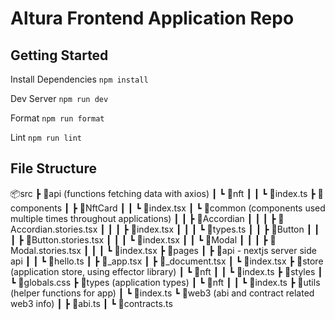 # Altura Frontend Application Repo

## Getting Started

Install Dependencies
`npm install`

Dev Server
`npm run dev`

Format
`npm run format`

Lint
`npm run lint`

## File Structure

📦src
┣ 📂api (functions fetching data with axios)
┃ ┗ 📂nft
┃ ┃ ┗ 📜index.ts
┣ 📂components
┃ ┣ 📂NftCard
┃ ┃ ┗ 📜index.tsx
┃ ┗ 📂common (components used multiple times throughout applications)
┃ ┃ ┣ 📂Accordian
┃ ┃ ┃ ┣ 📜Accordian.stories.tsx
┃ ┃ ┃ ┣ 📜index.tsx
┃ ┃ ┃ ┗ 📜types.ts
┃ ┃ ┣ 📂Button
┃ ┃ ┃ ┣ 📜Button.stories.tsx
┃ ┃ ┃ ┗ 📜index.tsx
┃ ┃ ┗ 📂Modal
┃ ┃ ┃ ┣ 📜Modal.stories.tsx
┃ ┃ ┃ ┗ 📜index.tsx
┣ 📂pages
┃ ┣ 📂api - nextjs server side api
┃ ┃ ┗ 📜hello.ts
┃ ┣ 📜_app.tsx
┃ ┣ 📜_document.tsx
┃ ┗ 📜index.tsx
┣ 📂store (application store, using effector library)
┃ ┗ 📂nft
┃ ┃ ┗ 📜index.ts
┣ 📂styles
┃ ┗ 📜globals.css
┣ 📂types (application types)
┃ ┗ 📂nft
┃ ┃ ┗ 📜index.ts
┣ 📂utils (helper functions for app)
┃ ┗ 📜index.ts
┗ 📂web3 (abi and contract related web3 info)
┃ ┣ 📜abi.ts
┃ ┗ 📜contracts.ts
